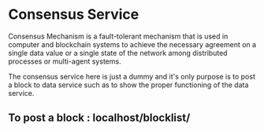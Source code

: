 # Consensus Service

Consensus Mechanism is a fault-tolerant mechanism that is used in computer and blockchain systems to achieve the necessary agreement on a single data value or a single state of the network among distributed processes or multi-agent systems.

The consensus service here is just a dummy and it's only purpose is to post a block to data service such as to show the proper functioning of the data service.

## To post a block : localhost/blocklist/

